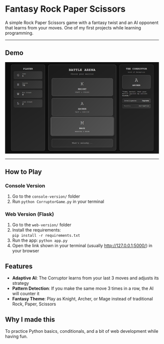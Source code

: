 # Fantasy Rock Paper Scissors

A simple Rock Paper Scissors game with a fantasy twist and an AI opponent that learns from your moves.
One of my first projects while learning programming.

---

## Demo

![Web demo](assets/web.png)

---

## How to Play

### Console Version

1. Go to the `console-version/` folder
2. Run `python CorruptorGame.py` in your terminal

### Web Version (Flask)

1. Go to the `web-version/` folder
2. Install the requirements:  
   `pip install -r requirements.txt`
3. Run the app:
   `python app.py`
4. Open the link shown in your terminal (usually http://127.0.0.1:5000/) in your browser

## Features

- **Adaptive AI**: The Corruptor learns from your last 3 moves and adjusts its strategy
- **Pattern Detection**: If you make the same move 3 times in a row, the AI will counter it
- **Fantasy Theme**: Play as Knight, Archer, or Mage instead of traditional Rock, Paper, Scissors

## Why I made this

To practice Python basics, conditionals, and a bit of web development while having fun.
